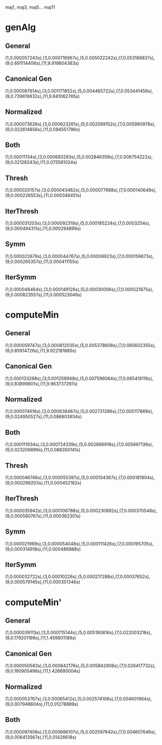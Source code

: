 maj1, maj3, maj5... maj11
# genAlg

## General

(1,0.000057243s),(3,0.000716967s),(5,0.005022242s),(7,0.053168837s),(9,0.691114406s),(11,9.919804363s)
## Canonical Gen

(1,0.000087614s),(3,0.001171852s),(5,0.004465722s),(7,0.053441456s),(9,0.739819832s),(11,9.841062785s)

## Normalized

(1,0.000073626s),(3,0.000623261s),(5,0.002569152s),(7,0.005990978s),(9,0.022614856s),(11,0.094551786s)

## Both

(1,0.00011134s),(3,0.000693293s),(5,0.002846359s),(7,0.006754222s),(9,0.02128243s),(11,0.075581024s)

## Thresh

(1,0.000020157s),(3,0.000043462s),(5,0.000077688s),(7,0.000140649s),(9,0.000226553s),(11,0.000348451s)

## IterThresh

(1,0.000031203s),(3,0.000092319s),(5,0.000185224s),(7,0.0003254s),(9,0.000494311s),(11,0.000294899s)

## Symm

(1,0.000022679s),(3,0.000044767s),(5,0.00008923s),(7,0.000159673s),(9,0.000265357s),(11,0.000411155s)

## IterSymm

(1,0.000048464s),(3,0.000149126s),(5,0.00030006s),(7,0.000521875s),(9,0.000823557s),(11,0.000523049s)




# computeMin

## General

(1,0.000059747s),(3,0.000812035s),(5,0.005378608s),(7,0.065602355s),(9,0.85914726s),(11,9.922181885s)

## Canonical Gen

(1,0.000133268s),(3,0.001259948s),(5,0.007596064s),(7,0.065419116s),(9,0.83899801s),(11,9.963737297s)

## Normalized

(1,0.000074616s),(3,0.000638467s),(5,0.002731286s),(7,0.005117669s),(9,0.024950527s),(11,0.086803934s)

## Both

(1,0.000111934s),(3,0.000724339s),(5,0.002866918s),(7,0.005697138s),(9,0.023206899s),(11,0.088350141s)

## Thresh

(1,0.000046746s),(3,0.000055397s),(5,0.000104367s),(7,0.000181904s),(9,0.000299203s),(11,0.000452182s)

## IterThresh

(1,0.000035942s),(3,0.000106788s),(5,0.000230892s),(7,0.000370548s),(9,0.000580767s),(11,0.000362301s)

## Symm

(1,0.000021969s),(3,0.000054048s),(5,0.000111426s),(7,0.000195705s),(9,0.000314918s),(11,0.000486888s)

## IterSymm

(1,0.000032722s),(3,0.00010226s),(5,0.000217288s),(7,0.00037652s),(9,0.000579145s),(11,0.000351346s)



# computeMin'

## General

(1,0.000039113s),(3,0.000715144s),(5,0.005190816s),(7,0.022003218s),(9,0.179201198s),(11,1.459801189s)

## Canonical Gen

(1,0.000050583s),(3,0.000842176s),(5,0.005842908s),(7,0.026417732s),(9,0.190905496s),(11,1.426695004s)

## Normalized

(1,0.000053767s),(3,0.00065412s),(5,0.002574106s),(7,0.004601964s),(9,0.007948604s),(11,0.01278889s)

## Both

(1,0.000097408s),(3,0.000696107s),(5,0.002597842s),(7,0.004607646s),(9,0.006413567s),(11,0.01426618s)